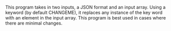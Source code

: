 This program takes in two inputs, a JSON format and an input array.
Using a keyword (by default CHANGEME), it replaces any instance of the key word with an element in the input array.
This program is best used in cases where there are minimal changes.
